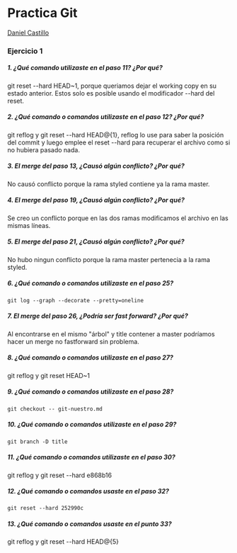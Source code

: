 # Practica Git
[Daniel Castillo](https://github.com/dcs-wd "Acceso directo a mi GitHub")


### Ejercicio 1

##### 1. ¿Qué comando utilizaste en el paso 11? ¿Por qué?
git reset --hard HEAD~1, porque queriamos dejar el working copy en su estado anterior. Estos solo es posible 	usando el modificador --hard del reset.

##### 2. ¿Qué comando o comandos utilizaste en el paso 12? ¿Por qué?
git reflog y git reset --hard HEAD@{1}, reflog lo use para saber la posición del commit y luego emplee el 	reset --hard para recuperar el archivo como si no hubiera pasado nada.

##### 3. El merge del paso 13, ¿Causó algún conflicto? ¿Por qué?
No causó conflicto porque la rama styled contiene ya la rama master.

##### 4. El merge del paso 19, ¿Causó algún conflicto? ¿Por qué?
Se creo un conflicto porque en las dos ramas modificamos el archivo en las mismas líneas.

##### 5. El merge del paso 21, ¿Causó algún conflicto? ¿Por qué?
No hubo ningun conflicto porque la rama master pertenecia a la rama styled.

##### 6. ¿Qué comando o comandos utilizaste en el paso 25?
`git log --graph --decorate --pretty=oneline`

##### 7. El merge del paso 26, ¿Podría ser fast forward? ¿Por qué?
Al encontrarse en el mismo "árbol" y title contener a master podríamos hacer un merge no fastforward sin 	problema.

##### 8. ¿Qué comando o comandos utilizaste en el paso 27?
git reflog y git reset HEAD~1

##### 9. ¿Qué comando o comandos utilizaste en el paso 28?
`git checkout -- git-nuestro.md`

##### 10. ¿Qué comando o comandos utilizaste en el paso 29?
`git branch -D title`

##### 11. ¿Qué comando o comandos utilizaste en el paso 30?
git reflog y git reset --hard e868b16

##### 12. ¿Qué comando o comandos usaste en el paso 32?
`git reset --hard 252990c`

##### 13. ¿Qué comando o comandos usaste en el punto 33?
git reflog y git reset --hard HEAD@{5}
